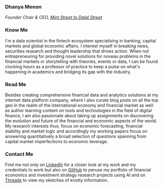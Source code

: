 ### Dhanya Menon
*Founder Chair & CEO, [Mint Street to Dalal Street](https://sites.google.com/view/mint-street-to-dalal-street)*
### Know Me
I'm a data scientist in the fintech ecosystem specialising in banking, capital markets and global economic affairs. I interest myself in breaking news, securities research and thought leadership that drives action. When not entrepreneuring for providing novel solutions for noveau problems in the financial markets or storytelling with theories, events or data, I can be found clocking hours as a professor of practice to keep a pulse on what's happening in academics and bridging its gap with the industry.
### Read Me
Besides creating comprehensive financial data and analytics solutions at my internet data platform company, where I also curate blog posts on all the top gen in the realm of the international economy and financial market as well as author learning content on tools and technologies in the field of digital finance, I am also passionate about taking up assignments on discovering the evolution and future of the financial and economic aspects of the world. My research interests thus, focus on economic forecasting, financial stability and market logic and accordingly my working papers focus on answering quantitatively a broad selection of questions spanning from capital market imperfections to economic leverage.
### Contact Me 
Find me not only on [LinkedIn](https://www.linkedin.com/in/madamdhanyamenon) for a closer look at my work and my credentials to work but also on [GitHub](https://www.github.com/susridhanyamenon) to peruse my portfolio of financial economics and investment strategy research projects using AI and on [Threads](https://www.threads.net/@srtadhanyamenon) to view my sketches of knotty information.
